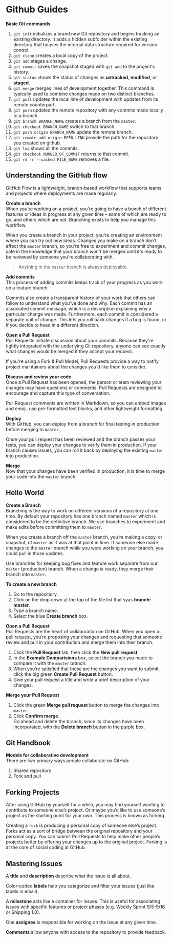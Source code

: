 # Github Guides  

**Basic Git commands**  

1. `git init` initializes a brand new Git repository and begins tracking an existing directory. It adds a hidden subfolder within the existing directory that houses the internal data structure required for version control.  
2. `git clone` creates a local copy of the project.  
3. `git add` stages a change.  
4. `git commit` saves the snapshot staged with `git add` to the project's history.  
5. `git status` shows the status of changes as **untracked**, **modified**, or **staged**.  
6. `git merge` merges lines of development together. This command is typically used to combine changes made on two distinct branches.  
7. `git pull` updates the local line of development with updates from its remote counterpart.  
8. `git push` updates the remote repository with any commits made locally to a branch.  
9. `git branch BRANCH_NAME` creates a branch from the `master`.  
10. `git checkout BRANCH_NAME` switch to that branch.  
11. `git push origin BRANCH_NAME` update the remote branch.  
12. `git remote add origin REPO_LINK` provide the path for the repository you created on github.  
13. `git log` shows all the commits.  
14. `git checkout NUMBER_OF_COMMIT` returns to that commit.  
15. `git rm -r --cached FILE_NAME` removes a file.  



## Understanding the GitHub flow
GitHub Flow is a lightweight, branch-based workflow that supports teams and projects where deployments are made regularly.  

**Create a branch**  
When you're working on a project, you're going to have a bunch of different features or ideas in progress at any given time – some of which are ready to go, and others which are not. Branching exists to help you manage this workflow.  

When you create a branch in your project, you're creating an environment where you can try out new ideas. Changes you make on a branch don't affect the `master` branch, so you're free to experiment and commit changes, safe in the knowledge that your branch won't be merged until it's ready to be reviewed by someone you're collaborating with.  

>Anything in the `master` branch is always deployable.  

**Add commits**  
This process of adding commits keeps track of your progress as you work on a feature branch.  

Commits also create a transparent history of your work that others can follow to understand what you've done and why. Each commit has an associated commit message, which is a description explaining why a particular change was made. Furthermore, each commit is considered a separate unit of change. This lets you roll back changes if a bug is found, or if you decide to head in a different direction.  

**Open a Pull Request**  
Pull Requests initiate discussion about your commits. Because they're tightly integrated with the underlying Git repository, anyone can see exactly what changes would be merged if they accept your request.  

If you're using a Fork & Pull Model, Pull Requests provide a way to notify project maintainers about the changes you'd like them to consider.  

**Discuss and review your code**  
Once a Pull Request has been opened, the person or team reviewing your changes may have questions or comments. Pull Requests are designed to encourage and capture this type of conversation.  

Pull Request comments are written in Markdown, so you can embed images and emoji, use pre-formatted text blocks, and other lightweight formatting.  

**Deploy**  
With GitHub, you can deploy from a branch for final testing in production before merging to `master`.  

Once your pull request has been reviewed and the branch passes your tests, you can deploy your changes to verify them in production. If your branch causes issues, you can roll it back by deploying the existing `master` into production.  

**Merge**  
Now that your changes have been verified in production, it is time to merge your code into the `master` branch.  


## Hello World
**Create a Branch**  
Branching is the way to work on different versions of a repository at one time.  By default your repository has one branch named `master` which is considered to be the definitive branch. We use branches to experiment and make edits before committing them to `master`.  

When you create a branch off the `master` branch, you’re making a copy, or snapshot, of `master` as it was at that point in time. If someone else made changes to the `master` branch while you were working on your branch, you could pull in those updates.  

Use branches for keeping bug fixes and feature work separate from our `master` (production) branch. When a change is ready, they merge their branch into `master`.  

**To create a new branch**  
1. Go to the repositiory.  
2. Click on the drop down at the top of the file list that syas **branch: master**.  
3. Type a branch name.  
4. Select the blue **Create branch** box.  

**Open a Pull Request**  
Pull Requests are the heart of collaboration on GitHub. When you open a pull request, you’re proposing your changes and requesting that someone review and pull in your contribution and merge them into their branch.  

1. Click the **Pull Request** tab, then click the **New pull request**  
2. In the **Example Comparisions** box, select the branch you made to compare it with the `master` branch.  
3. When you’re satisfied that these are the changes you want to submit, click the big green **Create Pull Request** button.  
4. Give your pull request a title and write a brief description of your changes.  

**Merge your Pull Request**  
1. Click the green **Merge pull request** button to merge the changes into `master`.  
2. Click **Confirm merge**.  
Go ahead and delete the branch, since its changes have been incorporated, with the **Delete branch** button in the purple box.  


## Git Handbook
**Models for collaborative development**  
There are two primary ways people collaborate on GitHub:  
1. Shared repository  
2. Fork and pull  

## Forking Projects
After using GitHub by yourself for a while, you may find yourself wanting to contribute to someone else’s project. Or maybe you’d like to use someone’s project as the starting point for your own. This process is known as forking.  

Creating a `fork` is producing a personal copy of someone else’s project. Forks act as a sort of bridge between the original repository and your personal copy. You can submit Pull Requests to help make other people’s projects better by offering your changes up to the original project. Forking is at the core of social coding at GitHub.  

## Mastering Issues
A **title** and **description** describe what the issue is all about.  

Color-coded **labels** help you categorize and filter your issues (just like labels in email).  

A **milestone** acts like a container for issues. This is useful for associating issues with specific features or project phases (e.g. Weekly Sprint 9/5-9/16 or Shipping 1.0).  

One **assignee** is responsible for working on the issue at any given time.  

**Comments** allow anyone with access to the repository to provide feedback.  










